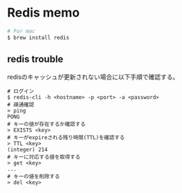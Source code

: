 # Redis memo
```sh 
# For mac
$ brew install redis
```

## redis trouble
redisのキャッシュが更新されない場合に以下手順で確認する。
```
# ログイン
$ redis-cli -h <hostname> -p <port> -a <password>
# 疎通確認
> ping
PONG
# キーの値が存在するか確認する
> EXISTS <key>
# キーがexpireされる残り時間(TTL)を確認する
> TTL <key>
(integer) 214
# キーに対応する値を取得する
> get <key>
...
# キーの値を削除する
> del <key>
```